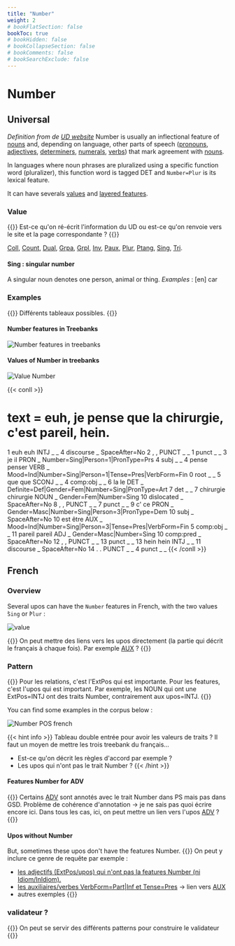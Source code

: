 ```yaml
---
title: "Number"
weight: 2
# bookFlatSection: false
bookToc: true
# bookHidden: false
# bookCollapseSection: false
# bookComments: false
# bookSearchExclude: false 
---
```


# Number 

## Universal

*Definition from de [UD website](https://universaldependencies.org/u/feat/Number.html)*
Number is usually an inflectional feature of [nouns](../Upos/NOUN.md) and, depending on language, other parts of speech ([pronouns](../Upos/PRON.md), [adjectives](../Upos/ADJ.md), [determiners](../Upos/DET.md), [numerals](../Upos/NUM.md), [verbs](../Upos/VERB.md)) that mark agreement with [nouns](../Upos/NOUN.md).

In languages where noun phrases are pluralized using a specific function word (pluralizer), this function word is tagged DET and `Number=Plur` is its lexical feature.

It can have severals [values](https://universaldependencies.org/u/feat/all.html#al-u-feat/Number) and [layered features](https://universaldependencies.org/u/overview/feat-layers.html).

### Value

{{<hint info>}}
Est-ce qu'on ré-écrit l'information du UD ou est-ce qu'on renvoie vers le site et la page correspondante ?
{{</hint>}}

[Coll](https://universaldependencies.org/u/feat/Number.html#Coll),
[Count](https://universaldependencies.org/u/feat/Number.html#Count),
[Dual](https://universaldependencies.org/u/feat/Number.html#Dual),
[Grpa](https://universaldependencies.org/u/feat/Number.html#Grpa),
[Grpl](https://universaldependencies.org/u/feat/Number.html#Grpl),
[Inv](https://universaldependencies.org/u/feat/Number.html#Inv),
[Paux](https://universaldependencies.org/u/feat/Number.html#Paux),
[Plur](https://universaldependencies.org/u/feat/Number.html#Plur),
[Ptang](https://universaldependencies.org/u/feat/Number.html#Ptang),
[Sing](https://universaldependencies.org/u/feat/Number.html#Sing), 
[Tri](https://universaldependencies.org/u/feat/Number.html#Tri).

#### Sing : singular number

A singular noun denotes one person, animal or thing.
*Examples* : [en] car

### Examples

{{<hint info>}}
Différents tableaux possibles.
{{</hint>}}

#### Number features in Treebanks

![Number features in treebanks](/images/General_Guideline/Features/Number/number_in_treebank.png)

#### Values of Number in treebanks

![Value Number](/images/General_Guideline/Features/Number/value_number_treebanks.png)

{{< conll >}}
# text = euh, je pense que la chirurgie, c'est pareil, hein.
1	euh	euh	INTJ	_	_	4	discourse	_	SpaceAfter=No
2	,	,	PUNCT	_	_	1	punct	_	_
3	je	il	PRON	_	Number=Sing|Person=1|PronType=Prs	4	subj	_	_
4	pense	penser	VERB	_	Mood=Ind|Number=Sing|Person=1|Tense=Pres|VerbForm=Fin	0	root	_	_
5	que	que	SCONJ	_	_	4	comp:obj	_	_
6	la	le	DET	_	Definite=Def|Gender=Fem|Number=Sing|PronType=Art	7	det	_	_
7	chirurgie	chirurgie	NOUN	_	Gender=Fem|Number=Sing	10	dislocated	_	SpaceAfter=No
8	,	,	PUNCT	_	_	7	punct	_	_
9	c'	ce	PRON	_	Gender=Masc|Number=Sing|Person=3|PronType=Dem	10	subj	_	SpaceAfter=No
10	est	être	AUX	_	Mood=Ind|Number=Sing|Person=3|Tense=Pres|VerbForm=Fin	5	comp:obj	_	_
11	pareil	pareil	ADJ	_	Gender=Masc|Number=Sing	10	comp:pred	_	SpaceAfter=No
12	,	,	PUNCT	_	_	13	punct	_	_
13	hein	hein	INTJ	_	_	11	discourse	_	SpaceAfter=No
14	.	.	PUNCT	_	_	4	punct	_	_
{{< /conll >}}


## French 

### Overview

Several upos can have the `Number` features in French, with the two values ̀`Sing` or ̀`Plur` :  

![value](/images/General_Guideline/Features/Number/value_french_nb.png)

{{<hint info>}}
On peut mettre des liens vers les upos directement (la partie qui décrit le français à chaque fois). Par exemple [AUX](../Upos/AUX.md#specific-features-of-aux) ? 
{{</hint>}}

### Pattern

{{<hint warning>}}
Pour les relations, c'est l'ExtPos qui est importante. Pour les features, c'est l'upos qui est important. Par exemple, les NOUN qui ont une ExtPos=INTJ ont des traits Number, contrairement aux upos=INTJ. 
{{</hint>}}

You can find some examples in the corpus below : 

![Number POS french](/images/General_Guideline/Features/Number/grew_number_upos_value_fr.png)

{{< hint info >}}
Tableau double entrée pour avoir les valeurs de traits ? Il faut un moyen de mettre les trois treebank du français... 
+ Est-ce qu'on décrit les règles d'accord par exemple ? 
+ Les upos qui n'ont pas le trait Number ? 
{{< /hint >}}

#### Features Number for ADV

{{<hint warning>}}
Certains [ADV](docs/general_guideline/Upos/ADV.md) sont annotés avec le trait Number dans PS mais pas dans GSD. Problème de cohérence d'annotation -> je ne sais pas quoi écrire encore ici. Dans tous les cas, ici, on peut mettre un lien vers l'upos [ADV](../Upos/ADV.md#specific-features-of-adv) ? 
{{</hint>}}

#### Upos without Number

But, sometimes these upos don't have the features Number. 
{{<hint info>}}
On peut y inclure ce genre de requête par exemple : 
+ [les adjectifs (ExtPos/upos) qui n'ont pas la features Number (ni Idiom/InIdiom).](https://universal.grew.fr/?custom=64491149c11aa)
+ [les auxiliaires/verbes VerbForm=Part|Inf et Tense=Pres](https://universal.grew.fr/?custom=644912808f930) -> lien vers [AUX](../Upos/AUX.md#specific-features-of-aux)
+ autres exemples 
{{</hint>}}

### validateur ? 

{{<hint info>}}
On peut se servir des différents patterns pour construire le validateur
{{</hint>}}

